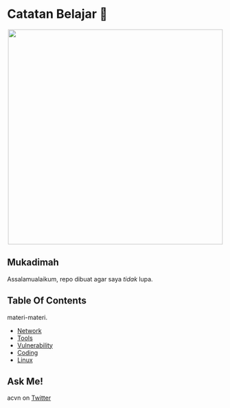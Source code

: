 # Catatan Belajar :rocket:

<p align="center"><img src="https://user-images.githubusercontent.com/52058660/89849631-14093c80-dbb3-11ea-9e04-a67d5758b904.jpg" width="500"></p>

## Mukadimah
Assalamualaikum, repo dibuat agar saya *tidak* lupa.

## Table Of Contents
materi-materi.
- [Network](https://github.com/acvn/b3lajar/blob/master/network.md)
- [Tools](https://github.com/acvn/b3lajar/blob/master/tool.md)
- [Vulnerability](https://github.com/acvn/b3lajar/blob/master/vuln.md)
- [Coding](https://github.com/acvn/b3lajar/blob/master/code.md)
- [Linux](https://github.com/acvn/b3lajar/blob/master/linux.md)

## Ask Me!
acvn on [Twitter](https://twitter.com/aldi__satria)

